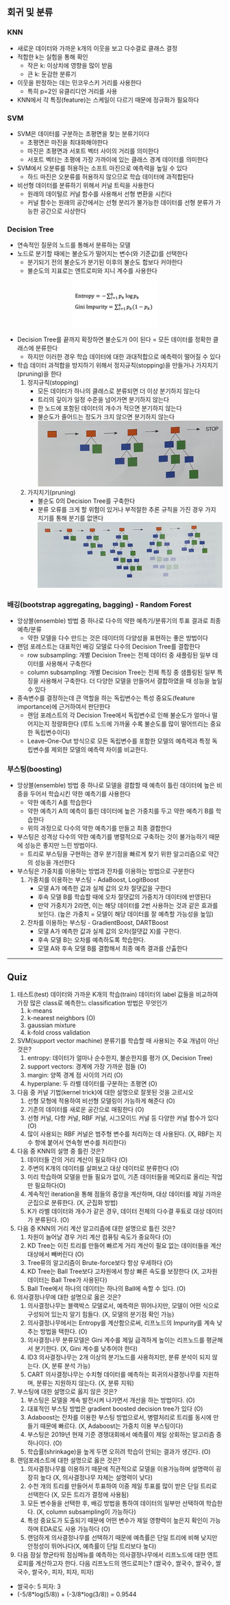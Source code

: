 ## 회귀 및 분류

### KNN
- 새로운 데이터와 가까운 k개의 이웃을 보고 다수결로 클래스 결정
- 적합한 k는 실험을 통해 확인
  - 작은 k: 이상치에 영향을 많이 받음
  - 큰 k: 둔감한 분류기
- 이웃을 판정하는 데는 민코우스키 거리를 사용한다
  - 특히 p=2인 유클리디언 거리를 사용
- KNN에서 각 특징(feature)는 스케일이 다르기 때문에 정규화가 필요하다

### SVM
- SVM은 데이터를 구분하는 초평면을 찾는 분류기이다
  - 초평면은 마진을 최대화해야한다
  - 마진은 초평면과 서포트 벡터 사이의 거리를 의미한다
  - 서포트 벡터는 초평에 가장 가까이에 있는 클래스 경계 데이터를 의미한다
- SVM에서 오분류를 허용하는 소프트 마진으로 예측력을 높일 수 있다
  - 하드 마진은 오분류를 허용하지 않으므로 학습 데이터에 과적합된다
- 비선형 데이터를 분류하기 위해서 커널 트릭을 사용한다
  - 원래의 데이털르 커널 함수를 사용해서 선형 변환을 시킨다
  - 커널 함수는 원래의 공간에서는 선형 분리가 불가능한 데이터를 선형 분류가 가능한 공간으로 사상한다

### Decision Tree
- 연속적인 질문의 노드를 통해서 분류하는 모델
- 노드로 분기할 때에는 불순도가 떨어지는 변수(와 기준값)를 선택한다
  - 분기되기 전의 불순도가 분기된 이후의 불순도 합보다 커야한다
  - 불순도의 지표로는 엔트로피와 지니 계수를 사용한다
<p align="center">
    <img width="200" height="" src="../images/equation_impurity.png"/>
</p>

- Decision Tree를 끝까지 확장하면 불순도가 0이 된다 = 모든 데이터를 정확한 클래스에 분류한다
  - 하지만 이러한 경우 학습 데이터에 대한 과대적합으로 예측력이 떨어질 수 있다
- 학습 데이터 과적합을 방지하기 위해서 정지규칙(stopping)을 만들거나 가지치기(pruning)을 한다
  1. 정지규칙(stopping)
     - 모든 데이터가 하나의 클래스로 분류되면 더 이상 분기하지 않는다
     - 트리의 깊이가 일정 수준을 넘어가면 분기하지 않는다
     - 한 노드에 포함된 데이터의 개수가 적으면 분기하지 않는다
     - 불순도가 줄어드는 정도가 크지 않으면 분기하지 않는다
![](../images/figure_stopping.png)
  2. 가지치기(pruning)
     - 불순도 0의 Decision Tree를 구축한다
     - 분류 오류를 크게 할 위험이 있거나 부적절한 추론 규칙을 가진 경우 가지 치기를 통해 분기를 없앤다 
![](../images/figure_pruning.png)

### 배깅(bootstrap aggregating, bagging) - Random Forest
- 앙상블(ensemble) 방법 중 하나로 다수의 약한 예측기/분류기의 투표 결과로 최종 예측/분류
  - 약한 모델을 다수 만드는 것은 데이터의 다양성을 표현하는 좋은 방법이다
- 랜덤 포레스트는 대표적인 배깅 모델로 다수의 Decision Tree를 결합한다
  - row subsampling: 개별 Decision Tree는 전체 데이터 중 새플링된 일부 데이터를 사용해서 구축한다
  - column subsampling: 개별 Decision Tree는 전체 특징 중 샘플링된 일부 특징을 사용해서 구축한다. 더 다양한 모델을 만들어서 결합하였을 때 성능을 높일 수 있다
- 종속변수를 결정하는데 큰 역할을 하는 독립변수는 특성 중요도(feature importance)에 근거하여서 판단한다
  - 랜덤 포레스트의 각 Decision Tree에서 독립변수로 인해 불순도가 얼마나 떨어지는지 정량화한다 (루트 노드에 가까울 수록 불순도를 많이 떨어뜨리는 중요한 독립변수이다)
  - Leave-One-Out 방식으로 모든 독립변수를 포함한 모델의 예측력과 특정 독립변수를 제외한 모델의 예측력 차이를 비교한다.

### 부스팅(boosting)
- 앙상블(ensemble) 방법 중 하나로 모델을 결합할 때 예측이 틀린 데이터에 높은 비중을 두어서 학습시킨 약한 예측기를 사용한다
  - 약한 예측기 A를 학습한다
  - 약한 예측기 A의 예측이 틀린 데이터에 높은 가중치를 두고 약한 예측기 B를 학습한다
  - 위의 과정으로 다수의 약한 예측기를 만들고 최종 결합한다
- 부스팅은 성격상 다수의 약한 예측기를 병렬적으로 구축하는 것이 불가능하기 때문에 성능은 좋지만 느린 방법이다.
  - 트리로 부스팅을 구현하는 경우 분기점을 빠르게 찾기 위한 알고리즘으로 약간의 성능을 개선한다
- 부스팅은 가중치를 이용하는 방법과 잔차를 이용하는 방법으로 구분한다
  1. 가중치를 이용하는 부스팅 - AdaBoost, LogitBoost
     - 모델 A가 예측한 값과 실제 값의 오차 절댓값을 구한다
     - 후속 모델 B를 학습할 때에 오차 절댓값의 가중치가 데이터에 반영된다
     - 만약 가중치가 2라면, 이는 해당 데이터를 2번 사용하는 것과 같은 효과를 보인다. (높은 가중치 = 모델이 해당 데이터를 잘 예측할 가능성을 높임)
  2. 잔차를 이용하는 부스팅 - GradientBoost, DARTBoost
     - 모델 A가 예측한 값과 실제 값의 오차(절댓값 X)를 구한다.
     - 후속 모델 B는 오차를 예측하도록 학습한다.
     - 모델 A와 후속 모델 B를 결합해서 최종 예측 결과를 산춣한다


---

## Quiz
1. 테스트(test) 데이터와 가까운 K개의 학습(train) 데이터의 label 값들을 비교하여 가장 많은 class로 예측한느 classification 방법은 무엇인가
   1. k-means
   2. k-nearest neighbors (O)
   3. gaussian mixture
   4. k-fold cross validation
2. SVM(support vector machine) 분류기를 학습할 때 사용되는 주요 개념이 아닌 것은?
   1. entropy: 데이터가 얼마나 순수한지, 불순한지를 평가 (X, Decision Tree)
   2. support vectors: 경계에 가장 가까운 점들 (O)
   3. margin: 양쪽 경계 점 사이의 거리 (O)
   4. hyperplane: 두 라벨 데이터를 구분하는 초평면 (O)
3. 다음 중 커널 기법(kernel trick)에 대한 설명으로 잘못된 것을 고르시오
   1. 선형 모형에 적용하여 비선형 모델링이 가능하게 해준다 (O)
   2. 기존의 데이터를 새로운 공간으로 매핑한다 (O)
   3. 선형 커널, 다항 커널, RBF 커널, 시그모이드 커널 등 다양한 커널 함수가 있다 (O)
   4. 많이 사용되는 RBF 커널은 범주형 변수를 처리하는 데 사용된다. (X, RBF는 지수 항에 붙어서 연속형 변수를 처리한다)
4. 다음 중 KNN의 설명 중 틀린 것은?
   1. 데이터들 간의 거리 계산이 필요하다 (O)
   2. 주변의 K개의 데이터를 살펴보고 대상 데이터로 분류한다 (O)
   3. 미리 학습하여 모델을 만들 필요가 없이, 기존 데이터들을 메모리로 올리는 작업만 필요하다(O)
   4. 계속적인 iteration을 통해 점들의 중앙을 계산하며, 대상 데이터를 제일 가까운 군집으로 분류한다. (X, 군집화 방법)
   5. K가 라벨 데이터와 개수가 같은 경우, 데이터 전체의 다수결 푸툐로 대상 데이터가 분류된다. (O) 
5. 다음 중 KNN의 거리 계산 알고리즘에 대한 설명으로 틀린 것은?
   1. 차원이 늘어날 경우 거리 계산 컴퓨팅 속도가 중요하다 (O)
   2. KD Tree는 이진 트리를 만들어 빠르게 거리 계산이 필요 없는 데이터들을 계산 대상에서 빼버린다 (O)
   3. Tree류의 알고리즘이 Brute-force보다 항상 우세하다 (O)
   4. KD Tree는 Ball Tree보다 고차원에서 항상 빠른 속도를 보장한다 (X, 고차원 데이터는 Ball Tree가 사용된다)
   5. Ball Tree에서 하나의 데이터는 하나의 Ball에 속할 수 있다. (O)
6. 의사결정나무에 대한 설명으로 옳은 것은?
   1. 의사결정나무는 블랙박스 모델로서, 예측력은 뛰어나지만, 모델이 어떤 식으로 구성되어 있는지 알기 힘들다. (X, 모델의 분기점 확인 가능)
   2. 의사결정나무에서는 Entropy를 계산함으로써, 리프노드의 Impurity를 계속 낮추는 방법을 택한다. (O)
   3. 의사결정나무 분류모델은 Gini 계수를 제일 급격하게 높이는 리프노드를 평균해서 분기한다. (X, Gini 계수를 낮추어야 한다)
   4. ID3 의사결정나무는 2개 이상의 분기노드를 사용하지만, 분류 분석이 되지 않는다. (X, 분류 분석 가능)
   5. CART 의사결정나무는 수치형 데이터를 예측하는 회귀의사결정나무를 지원하며, 분류는 지원하지 않는다. (X, 분류 지워)
7. 부스팅에 대한 설명으로 옳지 않은 것은?
   1. 부스팅은 모델을 계속 발전시켜 나가면서 개선을 하는 방법이다. (O)
   2. 대표적인 부스팅 방법은 gradient boosted decision tree가 있다 (O)
   3. Adaboost는 잔차를 이용한 부스팅 방법으로서, 병렬처리로 트리를 동시에 만들기 때문에 빠르다. (X, Adaboost는 가중치 이용 부스팅이다)
   4. 부스팅은 2019년 현재 기준 경쟁대회에서 예측률이 제일 상회하는 알고리즘 중 하나이다. (O)
   5. 학습률(shrinkage)을 높게 두면 오히려 학습이 안되는 결과가 생긴다. (O)
8. 랜덤포레스트에 대한 설명으로 옳은 것은?
   1. 의사결정나무를 이용하기 때문에 직관적으로 모델을 이용가능하며 설명력이 굉장히 높다 (X, 의사결정나무 자체는 설명력이 낮다)
   2. 수천 개의 트리를 만들어서 투표하여 이중 제일 투표를 많이 받은 단일 트리로 선택한다 (X, 모든 트리가 결정에 사용됨)
   3. 모든 변수들을 선택한 후, 배깅 방법을 통하여 데이터의 일부만 선택하여 학습한다. (X, column subsampling이 가능하다)
   4. 특성 중요도가 도출되기 때문에 어떤 변수가 제일 영향력이 높은지 확인이 가능하며 EDA로도 사용 가능하다 (O)
   5. 랜덤하게 의사결정나무를 선택하기 때문에 예측률은 단일 트리에 비해 낮지만 안정성이 뛰어나다(X, 예측률이 단일 트리보다 높다)
9.  다음 잠실 향균타워 점심메뉴를 예측하는 의사결정나무에서 리프노드에 대한 엔트로피를 계산하고자 한다. 다음 리프노드의 엔드로피는? (쌀국수, 쌀국수, 쌀국수, 쌀국수, 쌀국수, 피자, 피자, 피자)
   - 쌀국수: 5 피자: 3
   - (-5/8\*log(5/8)) + (-3/8\*log(3/8)) = 0.9544